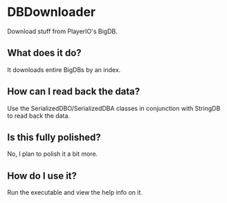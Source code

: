 # DBDownloader
Download stuff from PlayerIO's BigDB.

## What does it do?
It downloads entire BigDBs by an index.

## How can I read back the data?
Use the SerializedDBO/SerializedDBA classes in conjunction with StringDB to read back the data.

## Is this fully polished?
No, I plan to polish it a bit more.

## How do I use it?
Run the executable and view the help info on it.